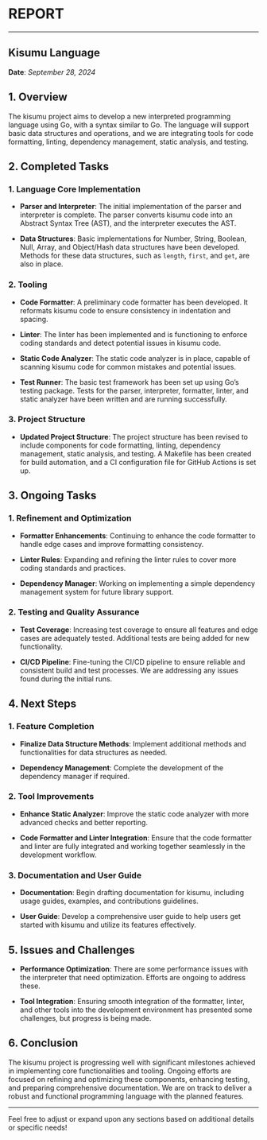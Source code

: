 # REPORT

---

## Kisumu Language

**Date**: _September 28, 2024_

## 1. Overview

The kisumu project aims to develop a new interpreted programming language using Go, with a syntax similar to Go. The language will support basic data structures and operations, and we are integrating tools for code formatting, linting, dependency management, static analysis, and testing.

## 2. Completed Tasks

### **1. Language Core Implementation**

- **Parser and Interpreter**: The initial implementation of the parser and interpreter is complete. The parser converts kisumu code into an Abstract Syntax Tree (AST), and the interpreter executes the AST.

- **Data Structures**: Basic implementations for Number, String, Boolean, Null, Array, and Object/Hash data structures have been developed. Methods for these data structures, such as `length`, `first`, and `get`, are also in place.

### **2. Tooling**

- **Code Formatter**: A preliminary code formatter has been developed. It reformats kisumu code to ensure consistency in indentation and spacing.

- **Linter**: The linter has been implemented and is functioning to enforce coding standards and detect potential issues in kisumu code.

- **Static Code Analyzer**: The static code analyzer is in place, capable of scanning kisumu code for common mistakes and potential issues.

- **Test Runner**: The basic test framework has been set up using Go’s testing package. Tests for the parser, interpreter, formatter, linter, and static analyzer have been written and are running successfully.

### **3. Project Structure**

- **Updated Project Structure**: The project structure has been revised to include components for code formatting, linting, dependency management, static analysis, and testing. A Makefile has been created for build automation, and a CI configuration file for GitHub Actions is set up.

## 3. Ongoing Tasks

### **1. Refinement and Optimization**

- **Formatter Enhancements**: Continuing to enhance the code formatter to handle edge cases and improve formatting consistency.

- **Linter Rules**: Expanding and refining the linter rules to cover more coding standards and practices.

- **Dependency Manager**: Working on implementing a simple dependency management system for future library support.

### **2. Testing and Quality Assurance**

- **Test Coverage**: Increasing test coverage to ensure all features and edge cases are adequately tested. Additional tests are being added for new functionality.

- **CI/CD Pipeline**: Fine-tuning the CI/CD pipeline to ensure reliable and consistent build and test processes. We are addressing any issues found during the initial runs.

## 4. Next Steps

### **1. Feature Completion**

- **Finalize Data Structure Methods**: Implement additional methods and functionalities for data structures as needed.

- **Dependency Management**: Complete the development of the dependency manager if required.

### **2. Tool Improvements**

- **Enhance Static Analyzer**: Improve the static code analyzer with more advanced checks and better reporting.

- **Code Formatter and Linter Integration**: Ensure that the code formatter and linter are fully integrated and working together seamlessly in the development workflow.

### **3. Documentation and User Guide**

- **Documentation**: Begin drafting documentation for kisumu, including usage guides, examples, and contributions guidelines.

- **User Guide**: Develop a comprehensive user guide to help users get started with kisumu and utilize its features effectively.

## 5. Issues and Challenges

- **Performance Optimization**: There are some performance issues with the interpreter that need optimization. Efforts are ongoing to address these.

- **Tool Integration**: Ensuring smooth integration of the formatter, linter, and other tools into the development environment has presented some challenges, but progress is being made.

## 6. Conclusion

The kisumu project is progressing well with significant milestones achieved in implementing core functionalities and tooling. Ongoing efforts are focused on refining and optimizing these components, enhancing testing, and preparing comprehensive documentation. We are on track to deliver a robust and functional programming language with the planned features.

---

Feel free to adjust or expand upon any sections based on additional details or specific needs!